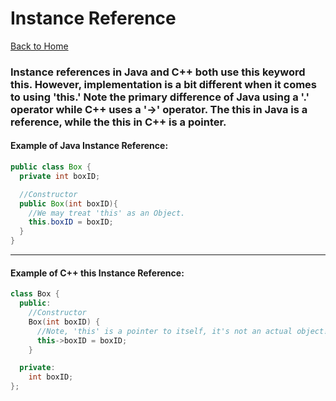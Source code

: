 # Instance Reference
[Back to Home](README.md)
### Instance references in Java and C++ both use this keyword this. However, implementation is a bit different when it comes to using 'this.' Note the primary difference of Java using a '.' operator while C++ uses a '->' operator. The this in Java is a reference, while the this in C++ is a pointer.

#### Example of Java Instance Reference:
```Java
public class Box {
  private int boxID;

  //Constructor
  public Box(int boxID){
    //We may treat 'this' as an Object.
    this.boxID = boxID;
  }
}
```
---

#### Example of C++ this Instance Reference:
```C++
class Box {
  public:
    //Constructor
    Box(int boxID) {
      //Note, 'this' is a pointer to itself, it's not an actual object!
      this->boxID = boxID;
    }

  private:
    int boxID;
};
```

